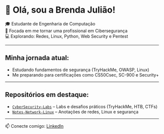 # 👋 Olá, sou a Brenda Julião!

🎓 Estudante de Engenharia de Computação  
🔐 Focada em me tornar uma profissional em Cibersegurança  
💻 Explorando: Redes, Linux, Python, Web Security e Pentest  

---

## Minha jornada atual:
- Estudando fundamentos de segurança (TryHackMe, OWASP, Linux)
- Me preparando para certificações como CS50Csec, SC-900 e Security+

---

## Repositórios em destaque:
- [`CyberSecurity-Labs`](https://github.com/brendajuliao/CyberSecurity-Labs) – Labs e desafios práticos (TryHackMe, HTB, CTFs)
- [`Notes-Network-Linux`](https://github.com/brendajuliao/Notes-Network-Linux) – Anotações de redes, Linux e segurança

---

📫 Conecte comigo: [LinkedIn](https://linkedin.com/in/seu-usuario](https://www.linkedin.com/in/brenda-juliao-dos-santos-030b51204?utm_source=share&utm_campaign=share_via&utm_content=profile&utm_medium=ios_app))

<!--
**brendajuliao/brendajuliao** is a ✨ _special_ ✨ repository because its `README.md` (this file) appears on your GitHub profile.

Here are some ideas to get you started:

- 🔭 I’m currently working on ...
- 🌱 I’m currently learning ...
- 👯 I’m looking to collaborate on ...
- 🤔 I’m looking for help with ...
- 💬 Ask me about ...
- 📫 How to reach me: ...
- 😄 Pronouns: ...
- ⚡ Fun fact: ...
-->
